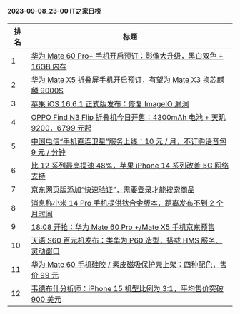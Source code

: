 #### 2023-09-08_23-00  IT之家日榜

| 排名 | 标题|
| --- | ---|
| 1 | [华为 Mate 60 Pro+ 手机开启预订：影像大升级，黑白双色 + 16GB 内存](https://www.ithome.com/0/717/737.htm) |
| 2 | [华为 Mate X5 折叠屏手机开启预订，有望为 Mate X3 换芯麒麟 9000S](https://www.ithome.com/0/717/736.htm) |
| 3 | [苹果 iOS 16.6.1 正式版发布：修复 ImageIO 漏洞](https://www.ithome.com/0/717/688.htm) |
| 4 | [OPPO Find N3 Flip 折叠机今日开售：4300mAh 电池 + 天玑 9200，6799 元起](https://www.ithome.com/0/717/726.htm) |
| 5 | [中国电信“手机直连卫星”服务上线：10 元 / 月，不订购语音包 9 元 / 分钟](https://www.ithome.com/0/717/768.htm) |
| 6 | [比 12 系列最高提速 48%，苹果 iPhone 14 系列改善 5G 网络支持](https://www.ithome.com/0/717/694.htm) |
| 7 | [京东网页版添加“快速验证”，需要登录才能搜索商品](https://www.ithome.com/0/717/777.htm) |
| 8 | [消息称小米 14 Pro 手机提供钛合金版本，距离发布不到 2 个月时间](https://www.ithome.com/0/717/837.htm) |
| 9 | [18:08 开抢：华为 Mate 60 Pro +/Mate X5 手机京东预售](https://www.ithome.com/0/717/888.htm) |
| 10 | [天语 S60 百元机发布：类华为 P60 造型，搭载 HMS 服务、灵动窗口](https://www.ithome.com/0/717/856.htm) |
| 11 | [华为 Mate 60 手机硅胶 / 素皮磁吸保护壳上架：四种配色，售价 99 元](https://www.ithome.com/0/717/804.htm) |
| 12 | [韦德布什分析师：iPhone 15 机型比例为 3:1，平均售价突破 900 美元](https://www.ithome.com/0/717/697.htm) |
